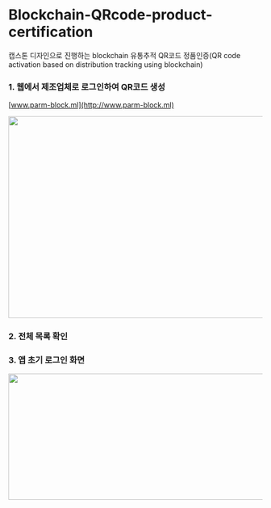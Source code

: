 # Blockchain-QRcode-product-certification
캡스톤 디자인으로 진행하는 blockchain 유통추적 QR코드 정품인증(QR code activation based on distribution tracking using blockchain)


### 1. 웹에서 제조업체로 로그인하여 QR코드 생성
[www.parm-block.ml](http://www.parm-block.ml)

<img src="https://user-images.githubusercontent.com/67596451/143728736-a7a75b30-21b1-451d-b8b3-7a83438c4132.png" width="700" height="400">


### 2. 전체 목록 확인



### 3. 앱 초기 로그인 화면
<img src="https://user-images.githubusercontent.com/67596451/143729100-929ec401-73ec-4203-b1aa-d958318b51db.png" width="700" height="250">





